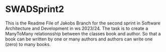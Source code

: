 # SWADSprint2
This is the Readme File of Jakobs Branch for the second sprint in Software Architecture and Development in ws 2023/24. The task is to create a ManyToMany relationsship between
the classes book and author. So that a book can be written by one or many authors and authors can write one (zero) to many books.
